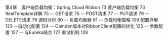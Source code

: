 第4章　客户端负载均衡：Spring Cloud Ribbon	73
客户端负载均衡	73
RestTemplate详解	75
-- GET请求	75
-- POST请求	77
-- PUT请求	79
-- DELETE请求	79
源码分析	80
-- 负载均衡器	91
-- 负载均衡策略	109
配置详解	123
--自动化配置	124
-- Camden版本对RibbonClient配置的优化	125
-- 参数配置	127
-- 与Eureka结合	127
重试机制	128



